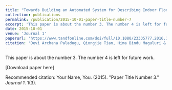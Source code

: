 ```yaml
---
title: "Towards Building an Automated System for Describing Indoor Floor Maps for Individuals with Visual Impairment."
collection: publications
permalink: /publication/2015-10-01-paper-title-number-7
excerpt: 'This paper is about the number 3. The number 4 is left for future work.'
date: 2015-10-01
venue: 'Journal 1'
paperurl: 'https://www.tandfonline.com/doi/full/10.1080/23335777.2016.1141801'
citation: 'Devi Archana Paladugu, Qiongjie Tian, Hima Bindu Maguluri & Baoxin Li (2015) Towards building an automated system for describing indoor floor maps for individuals with visual impairment, Cyber-Physical Systems'
---
```

This paper is about the number 3. The number 4 is left for future work.

[Download paper here]

Recommended citation: Your Name, You. (2015). "Paper Title Number 3." <i>Journal 1</i>. 1(3).